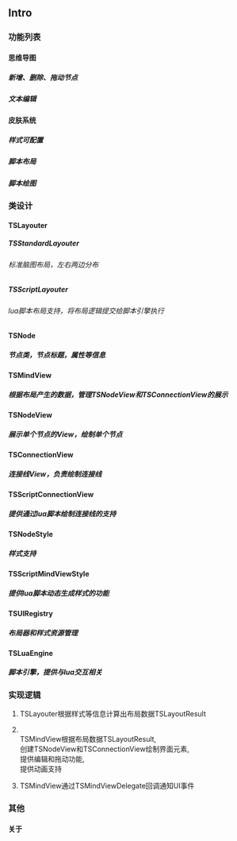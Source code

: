 ## Intro
<!-- !ATTRIBUTE: style=conn-view-attr: lineWidth=2; -->
### 功能列表
<!-- !ATTRIBUTE: style=conn-view-class: TSSimpleConnectionView; conn-view-attr: fillColor=255,95,0; conn-view-attr: fillWidth=4; conn-view-attr: lineWidth=0; -->
#### 思维导图
##### 新增、删除、拖动节点
##### 文本编辑
#### 皮肤系统
<!-- !ATTRIBUTE: style=conn-view-class: TSLineConnectionView; sub-alignment: top; conn-view-attr: lineWidth=2; conn-view-attr: lineColor=75,75,75; -->
##### 样式可配置
##### 脚本布局
##### 脚本绘图
### 类设计
#### TSLayouter
##### TSStandardLayouter
###### 标准脑图布局，左右两边分布
##### TSScriptLayouter
###### lua脚本布局支持，将布局逻辑提交给脚本引擎执行
#### TSNode
##### 节点类，节点标题，属性等信息
#### TSMindView
##### 根据布局产生的数据，管理TSNodeView和TSConnectionView的展示
#### TSNodeView
##### 展示单个节点的View，绘制单个节点
#### TSConnectionView
##### 连接线View，负责绘制连接线
#### TSScriptConnectionView
##### 提供通过lua脚本绘制连接线的支持
#### TSNodeStyle
##### 样式支持
#### TSScriptMindViewStyle
##### 提供lua脚本动态生成样式的功能
#### TSUIRegistry
##### 布局器和样式资源管理
#### TSLuaEngine
##### 脚本引擎，提供与lua交互相关
### 实现逻辑
<!-- !ATTRIBUTE: style=conn-view-class: TSLineConnectionView;  conn-view-attr: lineWidth=5; conn-view-attr: lineColor=255,0,0,50;sub-alignment: top; -->
1. TSLayouter根据样式等信息计算出布局数据TSLayoutResult
<!-- !ATTRIBUTE: style=max-width: 400; alignment: left; -->
2. <br/>TSMindView根据布局数据TSLayoutResult, <br/>创建TSNodeView和TSConnectionView绘制界面元素, <br/>提供编辑和拖动功能, <br/>提供动画支持
<!-- !ATTRIBUTE: style=max-width: 400 -->
3. TSMindView通过TSMindViewDelegate回调通知UI事件
<!-- !ATTRIBUTE: style=max-width: 400 -->
### 其他
<!-- !ATTRIBUTE: style=conn-view-attr: lineDash=5, 5; -->
#### 关于
<!-- 
!ATTRIBUTE: link-node=http://chemagui.com:8000/about.md
!ATTRIBUTE: style=bg-color: 255,0,0; text-color: 255,255,255; corner-radius: 15; border-width: 2; view-class: TSNodeView; font-size: 18; alignment: center; 
-->
